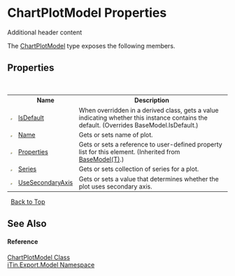 # ChartPlotModel Properties
Additional header content 

The <a href="T_iTin_Export_Model_ChartPlotModel">ChartPlotModel</a> type exposes the following members.


## Properties
&nbsp;<table><tr><th></th><th>Name</th><th>Description</th></tr><tr><td>![Public property](media/pubproperty.gif "Public property")</td><td><a href="P_iTin_Export_Model_ChartPlotModel_IsDefault">IsDefault</a></td><td>
When overridden in a derived class, gets a value indicating whether this instance contains the default.
 (Overrides BaseModel.IsDefault.)</td></tr><tr><td>![Public property](media/pubproperty.gif "Public property")</td><td><a href="P_iTin_Export_Model_ChartPlotModel_Name">Name</a></td><td>
Gets or sets name of plot.</td></tr><tr><td>![Public property](media/pubproperty.gif "Public property")</td><td><a href="P_iTin_Export_Model_BaseModel_1_Properties">Properties</a></td><td>
Gets or sets a reference to user-defined property list for this element.
 (Inherited from <a href="T_iTin_Export_Model_BaseModel_1">BaseModel(T)</a>.)</td></tr><tr><td>![Public property](media/pubproperty.gif "Public property")</td><td><a href="P_iTin_Export_Model_ChartPlotModel_Series">Series</a></td><td>
Gets or sets collection of series for a plot.</td></tr><tr><td>![Public property](media/pubproperty.gif "Public property")</td><td><a href="P_iTin_Export_Model_ChartPlotModel_UseSecondaryAxis">UseSecondaryAxis</a></td><td>
Gets or sets a value that determines whether the plot uses secondary axis.</td></tr></table>&nbsp;
<a href="#chartplotmodel-properties">Back to Top</a>

## See Also


#### Reference
<a href="T_iTin_Export_Model_ChartPlotModel">ChartPlotModel Class</a><br /><a href="N_iTin_Export_Model">iTin.Export.Model Namespace</a><br />